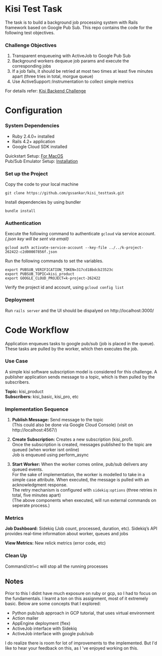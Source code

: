 # Kisi Test Task  

The task is to build a background job processing system with Rails framework based on Google Pub Sub. This repo contains the code for the following  test objectives. 

### Challenge Objectives 
1. Transparent enqueueing with ActiveJob to Google Pub Sub
2. Background workers dequeue job params and execute the corresponding jobs
3. If a job fails, it should be retried at most two times at least five minutes apart (three tries in total, morgue queue)
4. Use ActiveSupport::Instrumentation to collect simple metrics

For details refer: [Kisi Backend Challenge](https://gist.github.com/ce07c3/e8048fc468eef503cbc78a21855aa139#file-kisi-backend-challenge-2019-md)








# Configuration  

### System Dependencies

- Ruby 2.4.0+ installed <br>
- Rails 4.2+ application <br>
- Google Cloud SDK installed <br>

Quickstart Setup: [For MacOS](https://cloud.google.com/sdk/docs/quickstart-macos)<br>
Pub/Sub Emulator Setup: [Installation](https://cloud.google.com/pubsub/docs/emulator)


### Set up the Project 

Copy the code to your local machine

`git clone https://github.com/gssankar/kisi_testtask.git`

Install dependencies by using bundler 

`bundle install`


### Authentication 

Execute the following command to authenticate `gcloud` via service account. *(.json key will be sent via email)*

`gcloud auth activate-service-account --key-file ../../k-project-262422-c2d00007856f.json` 

Run the following commands to set the variables. 

```
export PUBSUB_VERIFICATION_TOKEN=317cd18bdcb23523c
export PUBSUB_TOPIC=kisi_product
export GOOGLE_CLOUD_PROJECT=k-project-262422
```
Verify the project id and account, using `gcloud config list` 



### Deployment     

Run `rails server` and the UI should be dispalyed on http://localhost:3000/ 












# Code Workflow 

Application enqueues tasks to google pub/sub (job is placed in the queue). These tasks are pulled by the worker, which then executes the job.

### Use Case  

A simple kisi software subscription model is considered for this challenge. A publisher application sends message to a topic, which is then pulled by the subscribers. 

**Topic:** kisi_product <br>
**Subscribers:** kisi_basic, kisi_pro, etc





### Implementation Sequence 

1. **Publish Message:** Send message to the topic <br>
(This could also be done via Google Cloud Console) 
(visit on http://localhost:4567/) 

2. **Create Subscription:** Creates a new subscription (kisi_pro1). <br> 
Once the subscription is created, messages published to the topic are queued (when worker isnt online)<br>
Job is enqueued using perform_async <br>

3. **Start Worker:** When the worker comes online, pub/sub delivers any queued events. <br>
For the sake of implementation, the worker is modelled to take in a simple case attribute. When executed, the message is pulled with an acknowledgment response. <br>
The retry mechanism is configured with `sidekiq:options` (three retries in total, five minutes apart) <br>
(The above components when executed, will run external commands on seperate process.)  





### Metrics

**Job Dashboard:** 			Sidekiq (Job count, processed, duration, etc). Sidekiq’s API provides real-time information about worker, queues and jobs 

**View Metrics:** 			New relick metrics (error code, etc)



### Clean Up 

Command/ctrl+c will stop all the running processes 





## Notes   

Prior to this I didnt have much exposure on ruby or gcp, so I had to focus on the fundamentals. I learnt a ton on this assignment, most of it extremely basic. Below are some concepts that I explored: 

- Python pub/sub approach in GCP tutorial, that uses virtual environment
- Action mailer
- AppEngine deployment (flex)
- ActiveJob interface with Sidekiq 
- ActiveJob interface with google pub/sub 

I do realize there is room for lot of improvements to the implemented. But I'd like to hear your feedback on this, as I 've enjoyed working on this.








